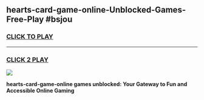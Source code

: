 
## hearts-card-game-online-Unblocked-Games-Free-Play #bsjou
<h3>
<a href="https://us.freeplayer.one?title=hearts-card-game-online&ref=9M">CLICK TO PLAY</a></h3>
<hr>

<h3>
<a href="https://us.freeplayer.one?title=hearts-card-game-online&ref=9M">CLICK 2 PLAY</a>
  
</h3>

<a href="https://us.freeplayer.one?title=hearts-card-game-online&ref=9M"><img src="https://clearcache.store/games.png"></a>


**hearts-card-game-online games unblocked: Your Gateway to Fun and Accessible Online Gaming**
